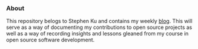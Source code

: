### About

This repository belogs to Stephen Ku and contains my weekly [blog](https://hunter-college-ossd-fall-2019.github.io/sjku1-weekly/). This will serve as a way of documenting my contributions to open source projects as well as a way of recording insights and lessons gleaned from my course in open source software development.